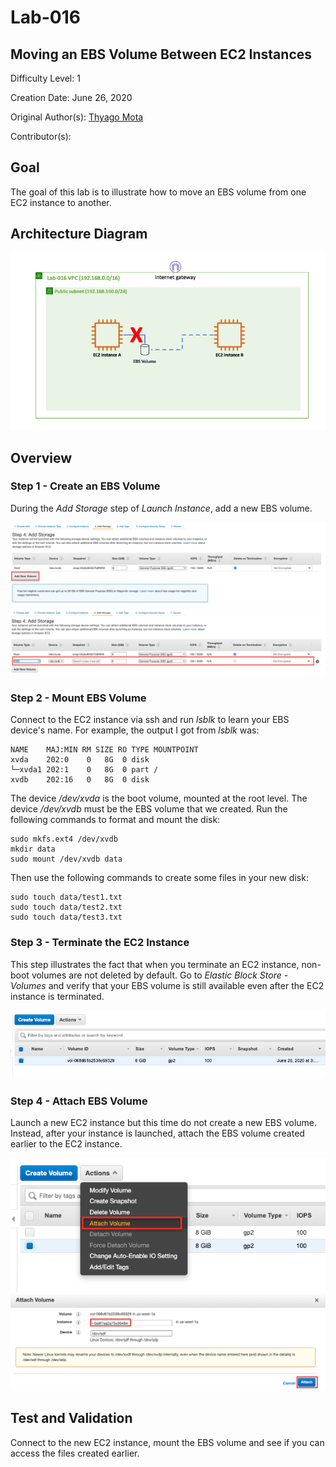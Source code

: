 # Lab-016

## Moving an EBS Volume Between EC2 Instances

Difficulty Level: 1

Creation Date: June 26, 2020

Original Author(s): [Thyago Mota](https://github.com/thyagomota)

Contributor(s):

## Goal
The goal of this lab is to illustrate how to move an EBS volume from one EC2 instance to another.

## Architecture Diagram
![lab-016-arch-01](images/lab-016-arch-01.png)

## Overview

### Step 1 - Create an EBS Volume

During the *Add Storage* step of *Launch Instance*, add a new EBS volume.

![lab-016-scrn-01](images/lab-016-scrn-01.png)
![lab-016-scrn-02](images/lab-016-scrn-02.png)

### Step 2 - Mount EBS Volume

Connect to the EC2 instance via ssh and run *lsblk* to learn your EBS device's name. For example, the output I got from *lsblk* was:

```
NAME    MAJ:MIN RM SIZE RO TYPE MOUNTPOINT
xvda    202:0    0   8G  0 disk
└─xvda1 202:1    0   8G  0 part /
xvdb    202:16   0   8G  0 disk
```

The device */dev/xvda* is the boot volume, mounted at the root level. The device */dev/xvdb* must be the EBS volume that we created. Run the following commands to format and mount the disk:

```
sudo mkfs.ext4 /dev/xvdb
mkdir data
sudo mount /dev/xvdb data
```

Then use the following commands to create some files in your new disk:

```
sudo touch data/test1.txt
sudo touch data/test2.txt
sudo touch data/test3.txt
```

### Step 3 - Terminate the EC2 Instance

This step illustrates the fact that when you terminate an EC2 instance, non-boot volumes are not deleted by default. Go to *Elastic Block Store - Volumes* and verify that your EBS volume is still available even after the EC2 instance is terminated.

![lab-016-scrn-03](images/lab-016-scrn-03.png)

### Step 4 - Attach EBS Volume

Launch a new EC2 instance but this time do not create a new EBS volume. Instead, after your instance is launched, attach the EBS volume created earlier to the EC2 instance.

![lab-016-scrn-04](images/lab-016-scrn-04.png)
![lab-016-scrn-05](images/lab-016-scrn-05.png)

## Test and Validation

Connect to the new EC2 instance, mount the EBS volume and see if you can access the files created earlier.

